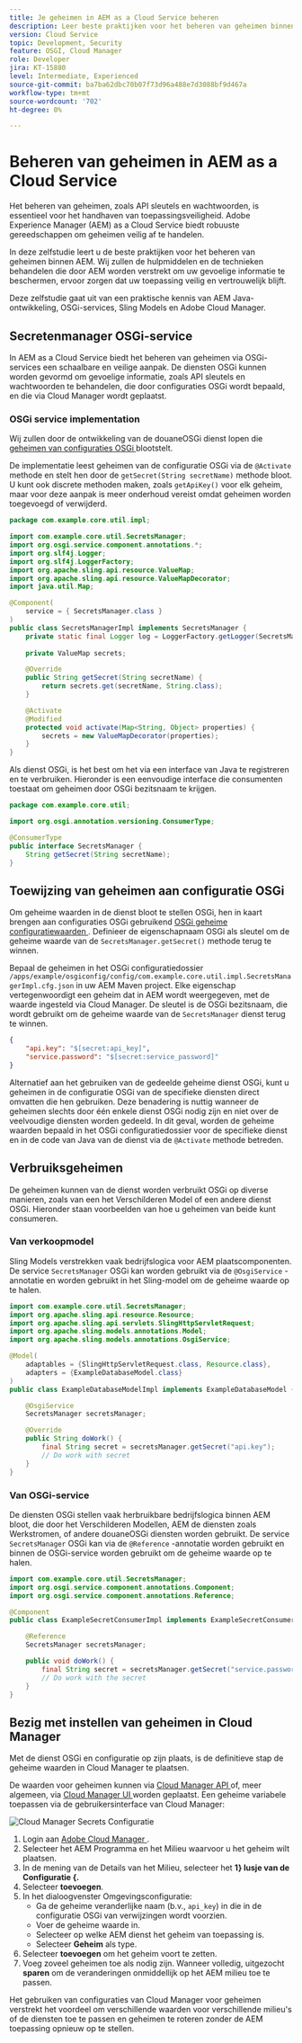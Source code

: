 ```yaml
---
title: Je geheimen in AEM as a Cloud Service beheren
description: Leer beste praktijken voor het beheren van geheimen binnen AEM as a Cloud Service, gebruikend hulpmiddelen en technieken die door AEM worden verstrekt om uw gevoelige informatie te beschermen, ervoor zorgen uw toepassing veilig en vertrouwelijk blijft.
version: Cloud Service
topic: Development, Security
feature: OSGI, Cloud Manager
role: Developer
jira: KT-15880
level: Intermediate, Experienced
source-git-commit: ba7ba62dbc70b07f73d96a488e7d3088bf9d467a
workflow-type: tm+mt
source-wordcount: '702'
ht-degree: 0%

---
```



# Beheren van geheimen in AEM as a Cloud Service

Het beheren van geheimen, zoals API sleutels en wachtwoorden, is essentieel voor het handhaven van toepassingsveiligheid. Adobe Experience Manager (AEM) as a Cloud Service biedt robuuste gereedschappen om geheimen veilig af te handelen.

In deze zelfstudie leert u de beste praktijken voor het beheren van geheimen binnen AEM. Wij zullen de hulpmiddelen en de technieken behandelen die door AEM worden verstrekt om uw gevoelige informatie te beschermen, ervoor zorgen dat uw toepassing veilig en vertrouwelijk blijft.

Deze zelfstudie gaat uit van een praktische kennis van AEM Java-ontwikkeling, OSGi-services, Sling Models en Adobe Cloud Manager.

## Secretenmanager OSGi-service

In AEM as a Cloud Service biedt het beheren van geheimen via OSGi-services een schaalbare en veilige aanpak. De diensten OSGi kunnen worden gevormd om gevoelige informatie, zoals API sleutels en wachtwoorden te behandelen, die door configuraties OSGi wordt bepaald, en die via Cloud Manager wordt geplaatst.

### OSGi service implementation

Wij zullen door de ontwikkeling van de douaneOSGi dienst lopen die [ geheimen van configuraties OSGi ](https://experienceleague.adobe.com/en/docs/experience-manager-cloud-service/content/implementing/deploying/configuring-osgi#secret-configuration-values) blootstelt.

De implementatie leest geheimen van de configuratie OSGi via de `@Activate` methode en stelt hen door de `getSecret(String secretName)` methode bloot. U kunt ook discrete methoden maken, zoals `getApiKey()` voor elk geheim, maar voor deze aanpak is meer onderhoud vereist omdat geheimen worden toegevoegd of verwijderd.

```java
package com.example.core.util.impl;

import com.example.core.util.SecretsManager;
import org.osgi.service.component.annotations.*;
import org.slf4j.Logger;
import org.slf4j.LoggerFactory;
import org.apache.sling.api.resource.ValueMap;
import org.apache.sling.api.resource.ValueMapDecorator;
import java.util.Map;

@Component(
    service = { SecretsManager.class }
)
public class SecretsManagerImpl implements SecretsManager {
    private static final Logger log = LoggerFactory.getLogger(SecretsManagerImpl.class);
 
    private ValueMap secrets;

    @Override
    public String getSecret(String secretName) {
        return secrets.get(secretName, String.class);
    }

    @Activate
    @Modified
    protected void activate(Map<String, Object> properties) {
        secrets = new ValueMapDecorator(properties);
    }
}
```

Als dienst OSGi, is het best om het via een interface van Java te registreren en te verbruiken. Hieronder is een eenvoudige interface die consumenten toestaat om geheimen door OSGi bezitsnaam te krijgen.

```java
package com.example.core.util;

import org.osgi.annotation.versioning.ConsumerType;

@ConsumerType
public interface SecretsManager {
    String getSecret(String secretName);
}
```

## Toewijzing van geheimen aan configuratie OSGi

Om geheime waarden in de dienst bloot te stellen OSGi, hen in kaart brengen aan configuraties OSGi gebruikend [ OSGi geheime configuratiewaarden ](https://experienceleague.adobe.com/en/docs/experience-manager-cloud-service/content/implementing/deploying/configuring-osgi#secret-configuration-values). Definieer de eigenschapnaam OSGi als sleutel om de geheime waarde van de `SecretsManager.getSecret()` methode terug te winnen.

Bepaal de geheimen in het OSGi configuratiedossier `/apps/example/osgiconfig/config/com.example.core.util.impl.SecretsManagerImpl.cfg.json` in uw AEM Maven project. Elke eigenschap vertegenwoordigt een geheim dat in AEM wordt weergegeven, met de waarde ingesteld via Cloud Manager. De sleutel is de OSGi bezitsnaam, die wordt gebruikt om de geheime waarde van de `SecretsManager` dienst terug te winnen.

```json
{
    "api.key": "$[secret:api_key]",
    "service.password": "$[secret:service_password]"
}
```

Alternatief aan het gebruiken van de gedeelde geheime dienst OSGi, kunt u geheimen in de configuratie OSGi van de specifieke diensten direct omvatten die hen gebruiken. Deze benadering is nuttig wanneer de geheimen slechts door één enkele dienst OSGi nodig zijn en niet over de veelvoudige diensten worden gedeeld. In dit geval, worden de geheime waarden bepaald in het OSGi configuratiedossier voor de specifieke dienst en in de code van Java van de dienst via de `@Activate` methode betreden.

## Verbruiksgeheimen

De geheimen kunnen van de dienst worden verbruikt OSGi op diverse manieren, zoals van een het Verschilderen Model of een andere dienst OSGi. Hieronder staan voorbeelden van hoe u geheimen van beide kunt consumeren.

### Van verkoopmodel

Sling Models verstrekken vaak bedrijfslogica voor AEM plaatscomponenten. De service `SecretsManager` OSGi kan worden gebruikt via de `@OsgiService` -annotatie en worden gebruikt in het Sling-model om de geheime waarde op te halen.

```java
import com.example.core.util.SecretsManager;
import org.apache.sling.api.resource.Resource;
import org.apache.sling.api.servlets.SlingHttpServletRequest;
import org.apache.sling.models.annotations.Model;
import org.apache.sling.models.annotations.OsgiService;

@Model(
    adaptables = {SlingHttpServletRequest.class, Resource.class},
    adapters = {ExampleDatabaseModel.class}
)
public class ExampleDatabaseModelImpl implements ExampleDatabaseModel {

    @OsgiService
    SecretsManager secretsManager;

    @Override 
    public String doWork() {
        final String secret = secretsManager.getSecret("api.key");
        // Do work with secret
    }
}
```

### Van OSGi-service

De diensten OSGi stellen vaak herbruikbare bedrijfslogica binnen AEM bloot, die door het Verschilderen Modellen, AEM de diensten zoals Werkstromen, of andere douaneOSGi diensten worden gebruikt. De service `SecretsManager` OSGi kan via de `@Reference` -annotatie worden gebruikt en binnen de OSGi-service worden gebruikt om de geheime waarde op te halen.

```java
import com.example.core.util.SecretsManager;
import org.osgi.service.component.annotations.Component;
import org.osgi.service.component.annotations.Reference;

@Component
public class ExampleSecretConsumerImpl implements ExampleSecretConsumer {

    @Reference
    SecretsManager secretsManager;

    public void doWork() {
        final String secret = secretsManager.getSecret("service.password");
        // Do work with the secret
    }
}
```

## Bezig met instellen van geheimen in Cloud Manager

Met de dienst OSGi en configuratie op zijn plaats, is de definitieve stap de geheime waarden in Cloud Manager te plaatsen.

De waarden voor geheimen kunnen via [ Cloud Manager API ](https://developer.adobe.com/experience-cloud/cloud-manager/reference/api/#tag/Variables) of, meer algemeen, via [ Cloud Manager UI ](https://experienceleague.adobe.com/en/docs/experience-manager-cloud-service/content/implementing/using-cloud-manager/environment-variables#overview) worden geplaatst. Een geheime variabele toepassen via de gebruikersinterface van Cloud Manager:

![ Cloud Manager Secrets Configuratie ](./assets/secrets/cloudmanager-configuration.png)

1. Login aan [ Adobe Cloud Manager ](https://my.cloudmanager.adobe.com).
1. Selecteer het AEM Programma en het Milieu waarvoor u het geheim wilt plaatsen.
1. In de mening van de Details van het Milieu, selecteer het **1} lusje van de Configuratie {.**
1. Selecteer **toevoegen**.
1. In het dialoogvenster Omgevingsconfiguratie:
   - Ga de geheime veranderlijke naam (b.v., `api_key`) in die in de configuratie OSGi van verwijzingen wordt voorzien.
   - Voer de geheime waarde in.
   - Selecteer op welke AEM dienst het geheim van toepassing is.
   - Selecteer **Geheim** als type.
1. Selecteer **toevoegen** om het geheim voort te zetten.
1. Voeg zoveel geheimen toe als nodig zijn. Wanneer volledig, uitgezocht **sparen** om de veranderingen onmiddellijk op het AEM milieu toe te passen.

Het gebruiken van configuraties van Cloud Manager voor geheimen verstrekt het voordeel om verschillende waarden voor verschillende milieu&#39;s of de diensten toe te passen en geheimen te roteren zonder de AEM toepassing opnieuw op te stellen.
